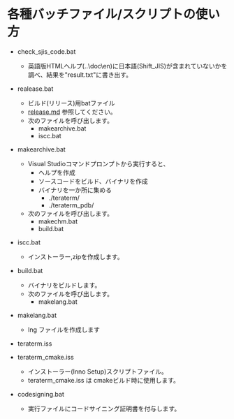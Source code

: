 ﻿# 各種バッチファイル/スクリプトの使い方

- check_sjis_code.bat
  - 英語版HTMLヘルプ(..\doc\en\)に日本語(Shift_JIS)が含まれていないかを調べ、結果を"result.txt"に書き出す。

- realease.bat
  - ビルド(リリース)用batファイル
  - [release.md](release.md) 参照してください。
  - 次のファイルを呼び出します。
    - makearchive.bat
    - iscc.bat

- makearchive.bat
  - Visual Studioコマンドプロンプトから実行すると、
    - ヘルプを作成
    - ソースコードをビルド、バイナリを作成
    - バイナリを一か所に集める
      - ./teraterm/
      - ./teraterm_pdb/
  - 次のファイルを呼び出します。
    - makechm.bat
    - build.bat

- iscc.bat
  - インストーラー,zipを作成します。

- build.bat
  - バイナリをビルドします。
  - 次のファイルを呼び出します。
    - makelang.bat

- makelang.bat
  - lng ファイルを作成します

- teraterm.iss
- teraterm_cmake.iss
  - インストーラー(Inno Setup)スクリプトファイル。
  - teraterm_cmake.iss は cmakeビルド時に使用します。

- codesigning.bat
  - 実行ファイルにコードサイニング証明書を付与します。
